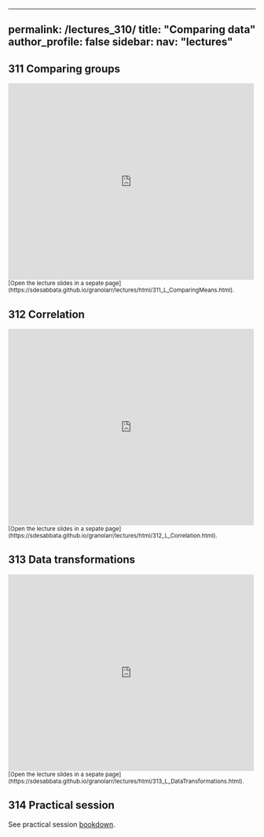 ----
permalink: /lectures_310/
title: "Comparing data"
author_profile: false
sidebar:
  nav: "lectures"
---


## 311 Comparing groups

<div style="position: relative; width: 500px; height: 400px;">
<iframe src="https://sdesabbata.github.io/granolarr/lectures/html/311_L_ComparingMeans.html" title="311_L_ComparingMeans" frameborder="0" style="width: 1000px; height: 800px; -webkit-transform: scale(0.5) translate(-500px,-400px);-moz-transform: scale(0.5) translate(-500px,-400px); "></iframe>
</div>

<small>
[Open the lecture slides in a sepate page](https://sdesabbata.github.io/granolarr/lectures/html/311_L_ComparingMeans.html).
</small>

## 312 Correlation

<div style="position: relative; width: 500px; height: 400px;">
<iframe src="https://sdesabbata.github.io/granolarr/lectures/html/312_L_Correlation.html" title="312_L_Correlation" frameborder="0" style="width: 1000px; height: 800px; -webkit-transform: scale(0.5) translate(-500px,-400px);-moz-transform: scale(0.5) translate(-500px,-400px); "></iframe>
</div>

<small>
[Open the lecture slides in a sepate page](https://sdesabbata.github.io/granolarr/lectures/html/312_L_Correlation.html).
</small>

## 313 Data transformations

<div style="position: relative; width: 500px; height: 400px;">
<iframe src="https://sdesabbata.github.io/granolarr/lectures/html/313_L_DataTransformations.html" title="313_L_DataTransformations" frameborder="0" style="width: 1000px; height: 800px; -webkit-transform: scale(0.5) translate(-500px,-400px);-moz-transform: scale(0.5) translate(-500px,-400px); "></iframe>
</div>

<small>
[Open the lecture slides in a sepate page](https://sdesabbata.github.io/granolarr/lectures/html/313_L_DataTransformations.html).
</small>

## 314 Practical session

See practical session [bookdown](practicals/bookdown/comparing-data.html).
